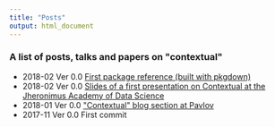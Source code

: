 ```yaml
---
title: "Posts"
output: html_document
---
```

<!--
%\VignetteEngine{knitr::knitr}
%\VignetteIndexEntry{Posts}
%\VignetteEncoding{UTF-8}
-->

###  A list of posts, talks and papers on "contextual"

- 2018-02 Ver 0.0 [First package reference (built with pkgdown)](https://nth-iteration-labs.github.io/contextual/index.html)
- 2018-02 Ver 0.0 [Slides of a first presentation on Contextual at the Jheronimus Academy of Data Science](https://www.slideshare.net/RobinvanEmden/how-to-create-an-r-package-the-contextual-bandit-edition)
- 2018-01 Ver 0.0 ["Contextual" blog section at Pavlov](https://pavlov.tech/category/contextual/)
- 2017-11 Ver 0.0 First commit
